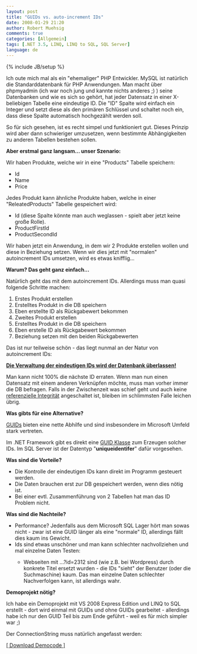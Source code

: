 ```yaml
---
layout: post
title: "GUIDs vs. auto-increment IDs"
date: 2008-01-29 21:20
author: Robert Muehsig
comments: true
categories: [Allgemein]
tags: [.NET 3.5, LINQ, LINQ to SQL, SQL Server]
language: de
---
```

{% include JB/setup %}
<p>Ich oute mich mal als ein "ehemaliger" PHP Entwickler. MySQL ist natürlich die Standarddatenbank für PHP Anwendungen. Man macht über phpmyadmin (ich war noch jung und kannte nichts anderes ;) ) seine Datenbanken und wie es sich so gehört, hat jeder Datensatz in einer X-beliebigen Tabelle eine eindeutige ID. Die "ID" Spalte wird einfach ein Integer und setzt diese als den primären Schlüssel und schaltet noch ein, dass diese Spalte automatisch hochgezählt werden soll.</p> <p>So für sich gesehen, ist es recht simpel und funktioniert gut. Dieses Prinzip wird aber dann schwieriger umzusetzen, wenn bestimmte Abhängigkeiten zu anderen Tabellen bestehen sollen.</p> <p><strong>Aber erstmal ganz langsam... unser Szenario:</strong></p> <p>Wir haben Produkte, welche wir in eine "Products" Tabelle speichern:</p> <ul> <li>Id</li> <li>Name</li> <li>Price</li></ul> <p>Jedes Produkt kann ähnliche Produkte haben, welche in einer "ReleatedProducts" Tabelle gespeichert wird:</p> <ul> <li>Id (diese Spalte könnte man auch weglassen - spielt aber jetzt keine große Rolle).</li> <li>ProductFirstId</li> <li>ProductSecondId</li></ul> <p>Wir haben jetzt ein Anwendung, in dem wir 2 Produkte erstellen wollen und diese in Beziehung setzen. Wenn wir dies jetzt mit "normalen" autoincrement IDs umsetzen, wird es etwas knifflig...</p> <p><strong>Warum? Das geht ganz einfach...</strong></p> <p>Natürlich geht das mit dem autoincrement IDs. Allerdings muss man quasi folgende Schritte machen:</p> <ol> <li>Erstes Produkt erstellen</li> <li>Erstelltes Produkt in die DB speichern</li> <li>Eben erstellte ID als Rückgabewert bekommen</li> <li>Zweites Produkt erstellen</li> <li>Erstelltes Produkt in die DB speichern</li> <li>Eben erstelle ID als Rückgabewert bekommen</li> <li>Beziehung setzen mit den beiden Rückgabewerten</li></ol> <p>Das ist nur teilweise schön - das liegt nunmal an der Natur von autoincrement IDs:</p> <p><strong><u>Die Verwaltung der eindeutigen IDs wird der Datenbank überlassen!</u></strong></p> <p>Man kann nicht 100% die nächste ID erraten. Wenn man nun einen Datensatz mit einem anderen Verknüpfen möchte, muss man vorher immer die DB befragen. Falls in der Zwischenzeit was schief geht und auch keine <a href="http://de.wikipedia.org/wiki/Referenzielle_Integrit%C3%A4t" target="_blank">referenzielle Integrität</a> angeschaltet ist, bleiben im schlimmsten Falle leichen übrig.</p> <p><strong>Was gibts für eine Alternative?</strong></p> <p><a href="http://de.wikipedia.org/wiki/Globally_Unique_Identifier" target="_blank">GUIDs</a> bieten eine nette Abhilfe und sind insbesondere im Microsoft Umfeld stark vertreten. </p> <p>Im .NET Framework gibt es direkt eine <a href="http://msdn2.microsoft.com/en-us/library/system.guid(VS.71).aspx" target="_blank">GUID Klasse</a> zum Erzeugen solcher IDs. Im SQL Server ist der Datentyp "<strong>uniqueidentifer</strong>" dafür vorgesehen.</p> <p><strong>Was sind die Vorteile?</strong></p> <ul> <li>Die Kontrolle der eindeutigen IDs kann direkt im Programm gesteuert werden.</li> <li>Die Daten brauchen erst zur DB gespeichert werden, wenn dies nötig ist.</li> <li>Bei einer evtl. Zusammenführung von 2 Tabellen hat man das ID Problem nicht.</li></ul> <p><strong>Was sind die Nachteile?</strong></p> <ul> <li>Performance? Jedenfalls aus dem Microsoft SQL Lager hört man sowas nicht - zwar ist eine GUID länger als eine "normale" ID, allerdings fällt dies kaum ins Gewicht.</li> <li>Ids sind etwas unschöner und man kann schlechter nachvollziehen und mal einzelne Daten Testen:</li> <ul> <li>Webseiten mit ...?id=2312 sind (wie z.B. bei Wordpress) durch konkrete Titel ersetzt wurden - die IDs "sieht" der Benutzer (oder die Suchmaschine) kaum. Das man einzelne Daten schlechter Nachverfolgen kann, ist allerdings wahr.</li></ul></ul> <p><strong>Demoprojekt nötig?</strong></p> <p> Ich habe ein Demoprojekt mit VS 2008 Express Edition und LINQ to SQL erstellt - dort wird einmal mit GUIDs und ohne GUIDs gearbeitet - allerdings habe ich nur den GUID Teil bis zum Ende geführt - weil es für mich simpler war ;)</p> <p>Der ConnectionString muss natürlich angefasst werden:</p> <p><a href="{{BASE_PATH}}/assets/files/democode/guidvsid/guidvsid.zip" target="_blank">[ Download Democode ]</a></p>
